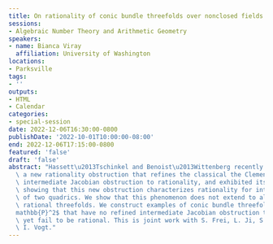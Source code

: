 ```yaml
---
title: On rationality of conic bundle threefolds over nonclosed fields
sessions:
- Algebraic Number Theory and Arithmetic Geometry
speakers:
- name: Bianca Viray
  affiliation: University of Washington
locations:
- Parksville
tags:
- ''
outputs:
- HTML
- Calendar
categories:
- special-session
date: 2022-12-06T16:30:00-0800
publishDate: '2022-10-01T10:00:00-08:00'
end: 2022-12-06T17:15:00-0800
featured: 'false'
draft: 'false'
abstract: "Hassett\u2013Tschinkel and Benoist\u2013Wittenberg recently introduced\
  \ a new rationality obstruction that refines the classical the Clemens\u2013Griffiths\
  \ intermediate Jacobian obstruction to rationality, and exhibited its strength by\
  \ showing that this new obstruction characterizes rationality for intersections\
  \ of two quadrics. We show that this phenomenon does not extend to all geometrically\
  \ rational threefolds. We construct examples of conic bundle threefolds over $\\\
  mathbb{P}^2$ that have no refined intermediate Jacobian obstruction to rationality,\
  \ yet fail to be rational. This is joint work with S. Frei, L. Ji, S. Sankar, and\
  \ I. Vogt."
---
```

